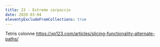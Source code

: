 ```yaml
---
title: 23 - Extreme carpaccio
date: 2020-03-04
eleventyExcludeFromCollections: true
---
```


Tetris colonne
https://xp123.com/articles/slicing-functionality-alternate-paths/
